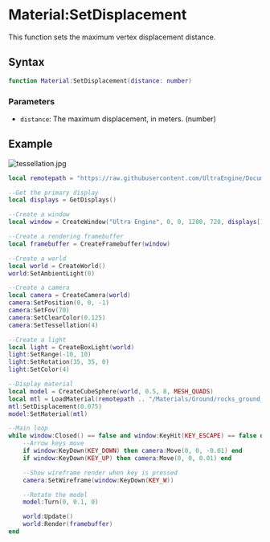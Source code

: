 # Material:SetDisplacement

This function sets the maximum vertex displacement distance.

## Syntax

```lua
function Material:SetDisplacement(distance: number)
```

### Parameters

- `distance`: The maximum displacement, in meters. (number)

## Example

![tessellation.jpg](https://raw.githubusercontent.com/UltraEngine/Documentation/master/Images/tessellation.jpg)

```lua
local remotepath = "https://raw.githubusercontent.com/UltraEngine/Documentation/master/Assets"

--Get the primary display
local displays = GetDisplays()

--Create a window
local window = CreateWindow("Ultra Engine", 0, 0, 1280, 720, displays[1], WINDOW_CENTER | WINDOW_TITLEBAR)

--Create a rendering framebuffer
local framebuffer = CreateFramebuffer(window)

--Create a world
local world = CreateWorld()
world:SetAmbientLight(0)

--Create a camera
local camera = CreateCamera(world)
camera:SetPosition(0, 0, -1)
camera:SetFov(70)
camera:SetClearColor(0.125)
camera:SetTessellation(4)

--Create a light
local light = CreateBoxLight(world)
light:SetRange(-10, 10)
light:SetRotation(35, 35, 0)
light:SetColor(4)

--Display material
local model = CreateCubeSphere(world, 0.5, 8, MESH_QUADS)
local mtl = LoadMaterial(remotepath .. "/Materials/Ground/rocks_ground_02.json")
mtl:SetDisplacement(0.075)
model:SetMaterial(mtl)

--Main loop
while window:Closed() == false and window:KeyHit(KEY_ESCAPE) == false do
    --Arrow keys move
    if window:KeyDown(KEY_DOWN) then camera:Move(0, 0, -0.01) end
    if window:KeyDown(KEY_UP) then camera:Move(0, 0, 0.01) end

    --Show wireframe render when key is pressed
    camera:SetWireframe(window:KeyDown(KEY_W))

    --Rotate the model
    model:Turn(0, 0.1, 0)

    world:Update()
    world:Render(framebuffer)
end
```